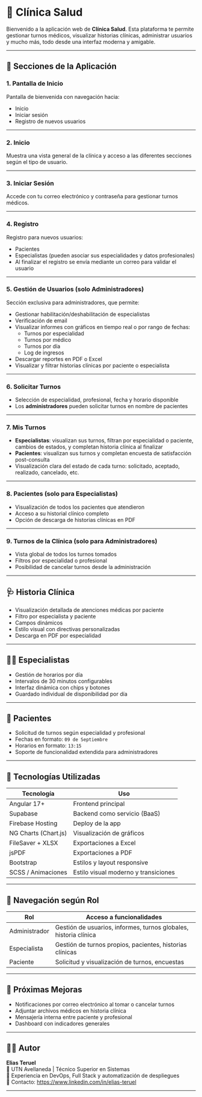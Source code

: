 # 🏥 Clínica Salud

Bienvenido a la aplicación web de **Clínica Salud**. Esta plataforma te permite gestionar turnos médicos, visualizar historias clínicas, administrar usuarios y mucho más, todo desde una interfaz moderna y amigable.

---

## 🧭 Secciones de la Aplicación

### 1. **Pantalla de Inicio**
Pantalla de bienvenida con navegación hacia:
- Inicio
- Iniciar sesión
- Registro de nuevos usuarios

---

### 2. **Inicio**
Muestra una vista general de la clínica y acceso a las diferentes secciones según el tipo de usuario.

---

### 3. **Iniciar Sesión**
Accede con tu correo electrónico y contraseña para gestionar turnos médicos.

---

### 4. **Registro**
Registro para nuevos usuarios:
- Pacientes
- Especialistas (pueden asociar sus especialidades y datos profesionales)
- Al finalizar el registro se envía mediante un correo para validar el usuario

---

### 5. **Gestión de Usuarios (solo Administradores)**
Sección exclusiva para administradores, que permite:
- Gestionar habilitación/deshabilitación de especialistas
- Verificación de email
- Visualizar informes con gráficos en tiempo real o por rango de fechas:
  - Turnos por especialidad
  - Turnos por médico
  - Turnos por día
  - Log de ingresos
- Descargar reportes en PDF o Excel
- Visualizar y filtrar historias clínicas por paciente o especialista

---

### 6. **Solicitar Turnos**
- Selección de especialidad, profesional, fecha y horario disponible
- Los **administradores** pueden solicitar turnos en nombre de pacientes

---

### 7. **Mis Turnos**
- **Especialistas**: visualizan sus turnos, filtran por especialidad o paciente, cambios de estados, y completan historia clínica al finalizar
- **Pacientes**: visualizan sus turnos y completan encuesta de satisfacción post-consulta
- Visualización clara del estado de cada turno: solicitado, aceptado, realizado, cancelado, etc.

---

### 8. **Pacientes (solo para Especialistas)**
- Visualización de todos los pacientes que atendieron
- Acceso a su historial clínico completo
- Opción de descarga de historias clínicas en PDF

---

### 9. **Turnos de la Clínica (solo para Administradores)**
- Vista global de todos los turnos tomados
- Filtros por especialidad o profesional
- Posibilidad de cancelar turnos desde la administración

---

## 🩺 Historia Clínica
- Visualización detallada de atenciones médicas por paciente
- Filtro por especialista y paciente
- Campos dinámicos 
- Estilo visual con directivas personalizadas 
- Descarga en PDF por especialidad

---

## 👨‍⚕️ Especialistas
- Gestión de horarios por día
- Intervalos de 30 minutos configurables
- Interfaz dinámica con chips y botones
- Guardado individual de disponibilidad por día

---

## 👥 Pacientes
- Solicitud de turnos según especialidad y profesional
- Fechas en formato: `09 de Septiembre`
- Horarios en formato: `13:15`
- Soporte de funcionalidad extendida para administradores

---

## 🧱 Tecnologías Utilizadas

| Tecnología            | Uso                                   |
|-----------------------|---------------------------------------|
| Angular 17+           | Frontend principal                    |
| Supabase              | Backend como servicio (BaaS)          |
| Firebase Hosting      | Deploy de la app                      |
| NG Charts (Chart.js)  | Visualización de gráficos             |
| FileSaver + XLSX      | Exportaciones a Excel                 |
| jsPDF                 | Exportaciones a PDF                   |
| Bootstrap             | Estilos y layout responsive           |
| SCSS / Animaciones    | Estilo visual moderno y transiciones |

---

## 🧭 Navegación según Rol

| Rol           | Acceso a funcionalidades                                         |
|---------------|------------------------------------------------------------------|
| Administrador | Gestión de usuarios, informes, turnos globales, historia clínica |
| Especialista  | Gestión de turnos propios, pacientes, historias clínicas         |
| Paciente      | Solicitud y visualización de turnos, encuestas                   |

---

## 🧪 Próximas Mejoras

- Notificaciones por correo electrónico al tomar o cancelar turnos
- Adjuntar archivos médicos en historia clínica
- Mensajería interna entre paciente y profesional
- Dashboard con indicadores generales

---

## 👨‍💻 Autor

**Elias Teruel**  
📍 UTN Avellaneda | Técnico Superior en Sistemas  
💼 Experiencia en DevOps, Full Stack y automatización de despliegues  
📧 Contacto: https://www.linkedin.com/in/elias-teruel

---

